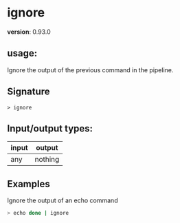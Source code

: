 # ignore

**version**: 0.93.0

## **usage**:

Ignore the output of the previous command in the pipeline.

## Signature

`> ignore `

## Input/output types:

| input | output  |
| ----- | ------- |
| any   | nothing |

## Examples

Ignore the output of an echo command

```bash
> echo done | ignore
```
